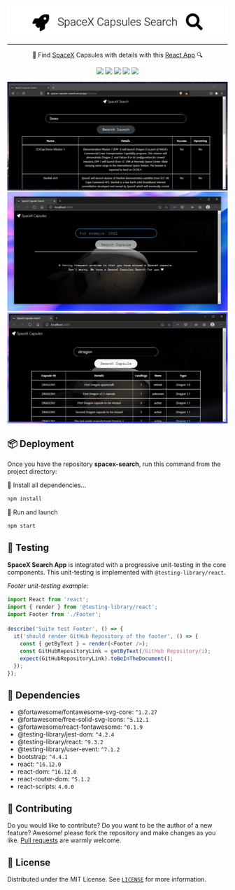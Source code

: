 <p align="center">
  <img
    src=".github/banner.png"
    align="center"
    width="600"
    alt="SpaceX Capsules Search"
    title="SpaceX Capsules Search"
  />
</p>

--- 

<p align="center">🚀 Find <a href="https://www.spacex.com/">SpaceX</a> Capsules with details with this <a href="https://reactjs.org/">React App</a> 🔍</p>

<p align="center">
  <a href="https://nodejs.org/"><img src="https://img.shields.io/static/v1?label=Node&message=v16.12&color=339933&logo=node.js" /></a>
  <a href="https://reactjs.org/"><img src="https://img.shields.io/static/v1?label=React&message=v16.12&color=61DAFB&logo=react" /></a>
  <a href="https://getbootstrap.com/"><img src="https://img.shields.io/static/v1?label=Bootstrap&message=v4.4.1&color=563D7C&logo=bootstrap" /></a>
  <a href="https://reactrouter.com/"><img src="https://img.shields.io/static/v1?label=React%20Router&message=v5.1.2&color=CA4245&logo=react-router" /></a>
  <a href="https://github.com/r-spacex/SpaceX-API"><img src="https://img.shields.io/static/v1?label=SpaceX%20API&message=v3&color=000000&logo=spacex" /></a>
</p>


![Demo of SpaceX Search](./.github/demo.gif)
![Screenshoot Capsules Home SpaceX Capsules Search](./.github/screenshot_1.PNG)
![Screenshoot Capsules Results SpaceX Capsules Search](./.github/screenshot_2.PNG)

## 📦 Deployment

Once you have the repository **spacex-search**, run this command from the project directory:

🔽 Install all dependencies...

```bash
npm install
```

🚀 Run and launch

```bash
npm start
```


## 🧪 Testing
**SpaceX Search App** is integrated with a progressive unit-testing in the core components. This unit-testing is implemented with `@testing-library/react`.

*Footer unit-testing example:*
```javascript
import React from 'react';
import { render } from '@testing-library/react';
import Footer from './Footer';

describe('Suite test Footer', () => {
  it('should render GitHub Repository of the footer', () => {
    const { getByText } = render(<Footer />);
    const GitHubRepositoryLink = getByText(/GitHub Repository/i);
    expect(GitHubRepositoryLink).toBeInTheDocument();
  });
});
```


## 🎁 Dependencies
- @fortawesome/fontawesome-svg-core: `^1.2.27`
- @fortawesome/free-solid-svg-icons: `^5.12.1`
- @fortawesome/react-fontawesome: `^0.1.9`
- @testing-library/jest-dom: `^4.2.4`
- @testing-library/react: `^9.3.2`
- @testing-library/user-event: `^7.1.2`
- bootstrap: `^4.4.1`
- react: `^16.12.0`
- react-dom: `^16.12.0`
- react-router-dom: `^5.1.2`
- react-scripts: `4.0.0`


## 🤲 Contributing
Do you would like to contribute? Do you want to be the author of a new feature? Awesome! please fork the repository and make changes as you like. [Pull requests](https://github.com/360macky/spacex-search/pulls) are warmly welcome.


## 📃 License
Distributed under the MIT License.
See [`LICENSE`](./LICENSE) for more information.
